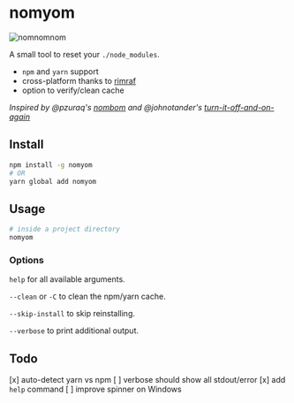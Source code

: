 # nomyom

![nomnomnom](https://media.giphy.com/media/xpCotDEpVkXYY/giphy.gif)

A small tool to reset your `./node_modules`.

* `npm` and `yarn` support
* cross-platform thanks to [rimraf](https://github.com/isaacs/rimraf)
* option to verify/clean cache

_Inspired by @pzuraq's [nombom](https://github.com/pzuraq/nombom) and @johnotander's [turn-it-off-and-on-again](https://github.com/johnotander/turn-it-off-and-on-again)_

## Install

```bash
npm install -g nomyom
# OR
yarn global add nomyom
```

## Usage

```bash
# inside a project directory
nomyom
```

### Options

`help` for all available arguments.

`--clean` or `-C` to clean the npm/yarn cache.

`--skip-install` to skip reinstalling.

`--verbose` to print additional output.

## Todo

[x] auto-detect yarn vs npm
[ ] verbose should show all stdout/error
[x] add `help` command
[ ] improve spinner on Windows
